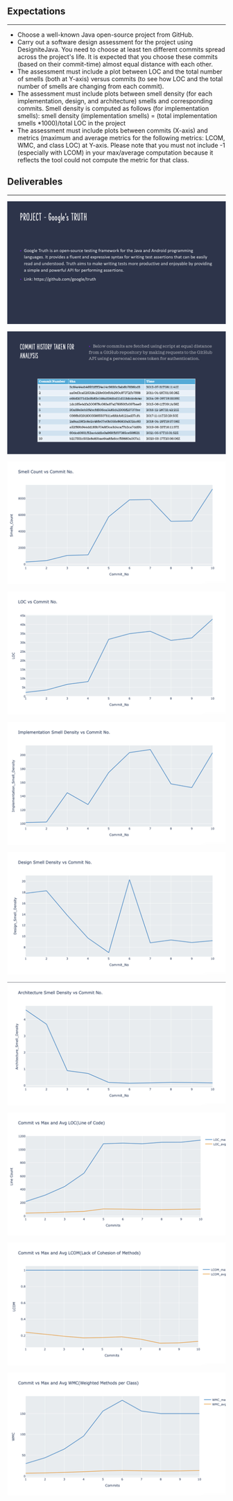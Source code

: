 ## Expectations
---

- Choose a well-known Java open-source project from GitHub.
- Carry out a software design assessment for the project using DesigniteJava. You need to choose at least ten different commits spread across the project's life. It is expected that you choose these commits (based on their commit-time) almost equal distance with each other.
- The assessment must include a plot between LOC and the total number of smells (both at Y-axis) versus commits (to see how LOC and the total number of smells are changing from each commit).
- The assessment must include plots between smell density (for each implementation, design, and architecture) smells and corresponding commits. Smell density is computed as follows (for implementation smells):
smell density (implementation smells) = (total implementation smells *1000)/total LOC in the project
- The assessment must include plots between commits (X-axis) and metrics (maximum and average metrics for the following metrics: LCOM, WMC, and class LOC) at Y-axis. Please note that you must not include -1 (especially with LCOM) in your max/average computation because it reflects the tool could not compute the metric for that class.

## Deliverables
---

![01_Project](./deliverables/01_Project.png)

![02_Commits](./deliverables/02_Commits.png)

![03_SmellCount_Vs_CommitNo](./deliverables/03_SmellCount_Vs_CommitNo.png)

![04_LOC_Vs_CommitNo](./deliverables/04_LOC_Vs_CommitNo.png)

![05_ImplementationSmell_Vs_CommitNo](./deliverables/05_ImplementationSmell_Vs_CommitNo.png)

![06_DesignSmell_Vs_CommitNo](./deliverables/06_DesignSmell_Vs_CommitNo.png)

![07_ArchitectureSmell_Vs_CommitNo](./deliverables/07_ArchitectureSmell_Vs_CommitNo.png)

![08_Commit_Vs_MaxAvgLOC](./deliverables/08_Commit_Vs_MaxAvgLOC.png)

![09_Commit_Vs_MaxAvgLCOM](./deliverables/09_Commit_Vs_MaxAvgLCOM.png)

![010_Commit_Vs_MaxAvgWMC](./deliverables/010_Commit_Vs_MaxAvgWMC.png)

